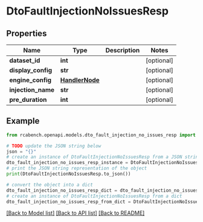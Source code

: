 # DtoFaultInjectionNoIssuesResp


## Properties

Name | Type | Description | Notes
------------ | ------------- | ------------- | -------------
**dataset_id** | **int** |  | [optional] 
**display_config** | **str** |  | [optional] 
**engine_config** | [**HandlerNode**](HandlerNode.md) |  | [optional] 
**injection_name** | **str** |  | [optional] 
**pre_duration** | **int** |  | [optional] 

## Example

```python
from rcabench.openapi.models.dto_fault_injection_no_issues_resp import DtoFaultInjectionNoIssuesResp

# TODO update the JSON string below
json = "{}"
# create an instance of DtoFaultInjectionNoIssuesResp from a JSON string
dto_fault_injection_no_issues_resp_instance = DtoFaultInjectionNoIssuesResp.from_json(json)
# print the JSON string representation of the object
print(DtoFaultInjectionNoIssuesResp.to_json())

# convert the object into a dict
dto_fault_injection_no_issues_resp_dict = dto_fault_injection_no_issues_resp_instance.to_dict()
# create an instance of DtoFaultInjectionNoIssuesResp from a dict
dto_fault_injection_no_issues_resp_from_dict = DtoFaultInjectionNoIssuesResp.from_dict(dto_fault_injection_no_issues_resp_dict)
```
[[Back to Model list]](../README.md#documentation-for-models) [[Back to API list]](../README.md#documentation-for-api-endpoints) [[Back to README]](../README.md)


